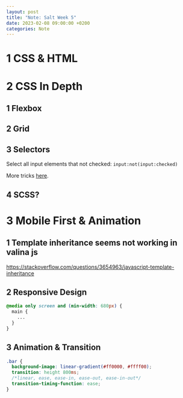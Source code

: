 ```yaml
---
layout: post
title: "Note: Salt Week 5"
date: 2023-02-08 09:00:00 +0200
categories: Note
---
```


# 1 CSS & HTML

# 2 CSS In Depth

## 1 Flexbox

## 2 Grid

## 3 Selectors

Select all input elements that not checked: `input:not(input:checked)`

More tricks [here](https://css-tricks.com/almanac/selectors/i/is/).

## 4 SCSS?

# 3 Mobile First & Animation

## 1 Template inheritance seems not working in valina js

https://stackoverflow.com/questions/3654963/javascript-template-inheritance

## 2 Responsive Design

```css
@media only screen and (min-width: 680px) {
  main {
    ...
  }
}
```

## 3 Animation & Transition

```css
.bar {
  background-image: linear-gradient(#ff0000, #ffff00);
  transition: height 800ms;
  /*linear, ease, ease-in, ease-out, ease-in-out*/
  transition-timing-function: ease;
}
```

